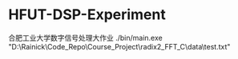 # HFUT-DSP-Experiment
合肥工业大学数字信号处理大作业
./bin/main.exe "D:\\Rainick\\Code_Repo\\Course_Project\\radix2_FFT_C\\data\\test.txt"
